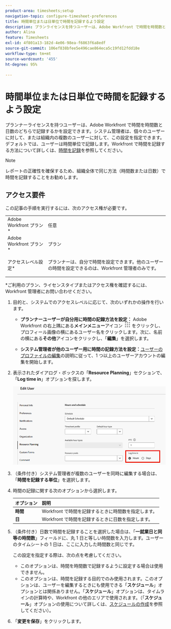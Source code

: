 ```yaml
---
product-area: timesheets;setup
navigation-topic: configure-timesheet-preferences
title: 時間単位または日単位で時間を記録するよう設定
description: プランライセンスを持つユーザーは、Adobe Workfront で時間を時間数と日数のどちらで記録するかを設定できます。システム管理者は、個々のユーザーに対して、または組織内の複数のユーザーに対して、この設定を指定できます。デフォルトでは、ユーザーは時間単位で記録します。
author: Alina
feature: Timesheets
exl-id: 4f801a13-182d-4e06-98ea-f6863f6a8edf
source-git-commit: 106ef838bfee5e496cae864eca5c19fd12fdd18e
workflow-type: tm+mt
source-wordcount: '455'
ht-degree: 95%

---
```


# 時間単位または日単位で時間を記録するよう設定

プランナーライセンスを持つユーザーは、Adobe Workfront で時間を時間数と日数のどちらで記録するかを設定できます。システム管理者は、個々のユーザーに対して、または組織内の複数のユーザーに対して、この設定を指定できます。デフォルトでは、ユーザーは時間単位で記録します。Workfront で時間を記録する方法について詳しくは、[時間を記録](../../timesheets/create-and-manage-timesheets/log-time.md)を参照してください。

>[!NOTE]
>
>レポートの正確性を確保するため、組織全体で同じ方法（時間数または日数）で時間を記録することをお勧めします。

## アクセス要件

この記事の手順を実行するには、次のアクセス権が必要です。

<table style="table-layout:auto"> 
 <col> 
 </col> 
 <col> 
 </col> 
 <tbody> 
  <tr> 
   <td role="rowheader">Adobe Workfront プラン*</td> 
   <td> <p>任意</p> </td> 
  </tr> 
  <tr> 
   <td role="rowheader">Adobe Workfront プラン*</td> 
   <td> <p>プラン </p> </td> 
  </tr> 
  <tr data-mc-conditions=""> 
   <td role="rowheader">アクセスレベル設定*</td> 
   <td> <p>プランナーは、自分で時間を設定できます。他のユーザーの時間を設定できるのは、Workfront 管理者のみです。</p> </td> 
  </tr> 
 </tbody> 
</table>

&#42;ご利用のプラン、ライセンスタイプまたはアクセス権を確認するには、Workfront 管理者にお問い合わせください。

1. 目的と、システムでのアクセスレベルに応じて、次のいずれかの操作を行います。

   * **プランナーユーザーが自分用に時間の記録方法を設定：** Adobe Workfront の右上隅にある&#x200B;**メインメニュー**&#x200B;アイコン ![](assets/main-menu-icon.png) をクリックし、プロフィール画像の横にあるユーザー名をクリックします。次に、名前の横にある&#x200B;**その他**&#x200B;アイコンをクリックし、「**編集**」を選択します。

   * **システム管理者が他のユーザー用に時間の記録方法を設定：**&#x200B;[ユーザーのプロファイルの編集](../../administration-and-setup/add-users/create-and-manage-users/edit-a-users-profile.md)の説明に従って、1 つ以上のユーザーアカウントの編集を開始します。

1. 表示されたダイアログ・ボックスの「**Resource Planning**」セクションで、「**Log time in**」オプションを探します。

   ![&#x200B; 時間をオプションで記録 &#x200B;](assets/user-profile-log-time-options.png)

1. （条件付き）システム管理者が複数のユーザーを同時に編集する場合は、「**時間を記録する単位**」を選択します。
1. 時間の記録に関する次のオプションから選択します。

   | オプション | 説明 |
   |---|---|
   | **時間** | Workfront で時間を記録するときに時間数を指定します。 |
   | **日** | Workfront で時間を記録するときに日数を指定します。 |

1. （条件付き）日数で時間を記録することを選択した場合は、「**一就業日と同等の時間数**」フィールドに、丸 1 日と等しい時間数を入力します。ユーザーのタイムシートの 1 日は、ここに入力した時間数と同じです。

   この設定を指定する際は、次の点を考慮してください。

   * このオプションは、時間を時間数で記録するように設定する場合は使用できません。
   * このオプションは、時間を記録する目的でのみ使用されます。このオプションは、ユーザーを編集するときにも使用できる「**スケジュール**」オプションとは関係ありません。「**スケジュール**」オプションは、タイムラインの計算時や、Workfront の他のエリアで使用されます。（「**スケジュール**」オプションの使用について詳しくは、[スケジュールの作成](../../administration-and-setup/set-up-workfront/configure-timesheets-schedules/create-schedules.md)を参照してください）。

1. 「**変更を保存**」をクリックします。
